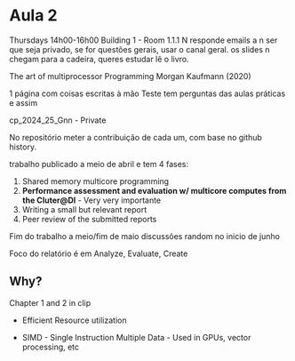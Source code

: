 # Aula 2

Thursdays 14h00-16h00 Building 1 - Room 1.1.1
N responde emails a n ser que seja privado, se for questões gerais, usar o canal geral.
os slides n chegam para a cadeira, queres estudar lê o livro.

The art of multiprocessor Programming Morgan Kaufmann (2020)

1 página com coisas escritas à mão
Teste tem perguntas das aulas práticas e assim

cp_2024_25_Gnn - Private

No repositório meter a contribuição de cada um, com base no github history.

trabalho publicado a meio de abril e tem 4 fases:

1. Shared memory multicore programming
2. **Performance assessment and evaluation w/ multicore computes from the Cluter@DI** - Very very importante
3. Writing a small but relevant report
4. Peer review of the submitted reports

Fim do trabalho a meio/fim de maio
discussões random no inicio de junho

Foco do relatório é em Analyze, Evaluate, Create

## Why?

Chapter 1 and 2 in clip

- Efficient Resource utilization

- SIMD - Single Instruction Multiple Data - Used in GPUs, vector processing, etc